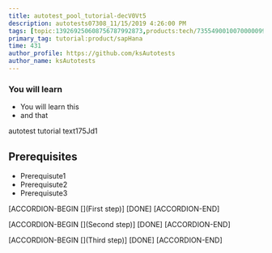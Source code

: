 ```yaml
---
title: autotest_pool_tutorial-decV0Vt5
description: autotests07308_11/15/2019 4:26:00 PM
tags: [topic:139269250608756787992873,products:tech/73554900100700000996,tutorial:experience/advanced]
primary_tag: tutorial:product/sapHana
time: 431
author_profile: https://github.com/ksAutotests
author_name: ksAutotests
---
```

### You will learn
- You will learn this
- and that

autotest tutorial text175Jd1

## Prerequisites
- Prerequisute1
- Prerequisute2
- Prerequisute3

[ACCORDION-BEGIN [](First step)]
[DONE]
[ACCORDION-END]

[ACCORDION-BEGIN [](Second step)]
[DONE]
[ACCORDION-END]

[ACCORDION-BEGIN [](Third step)]
[DONE]
[ACCORDION-END]

